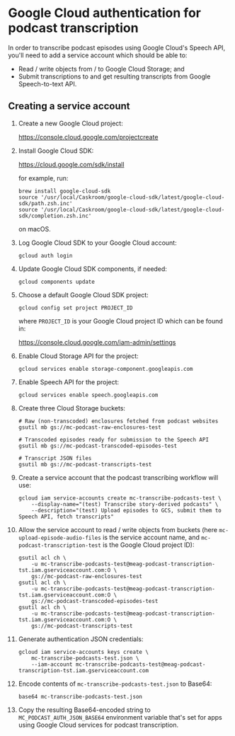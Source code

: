 # Google Cloud authentication for podcast transcription

In order to transcribe podcast episodes using Google Cloud's Speech API, you'll need to add a service account which should be able to:

* Read / write objects from / to Google Cloud Storage; and
* Submit transcriptions to and get resulting transcripts from Google Speech-to-text API.


## Creating a service account

1. Create a new Google Cloud project:

    <https://console.cloud.google.com/projectcreate>

2. Install Google Cloud SDK:

    <https://cloud.google.com/sdk/install>

    for example, run:

    ```shell
    brew install google-cloud-sdk
    source '/usr/local/Caskroom/google-cloud-sdk/latest/google-cloud-sdk/path.zsh.inc'
    source '/usr/local/Caskroom/google-cloud-sdk/latest/google-cloud-sdk/completion.zsh.inc'
    ```

    on macOS.

3. Log Google Cloud SDK to your Google Cloud account:

    ```shell
    gcloud auth login
    ```

4. Update Google Cloud SDK components, if needed:

    ```shell
    gcloud components update
    ```

5. Choose a default Google Cloud SDK project:

    ```shell
    gcloud config set project PROJECT_ID
    ```

    where `PROJECT_ID` is your Google Cloud project ID which can be found in:

    <https://console.cloud.google.com/iam-admin/settings>

7. Enable Cloud Storage API for the project:

    ```shell
    gcloud services enable storage-component.googleapis.com
    ```

8. Enable Speech API for the project:

    ```shell
    gcloud services enable speech.googleapis.com
    ```

9. Create three Cloud Storage buckets:

    ```shell
    # Raw (non-transcoded) enclosures fetched from podcast websites
    gsutil mb gs://mc-podcast-raw-enclosures-test

    # Transcoded episodes ready for submission to the Speech API
    gsutil mb gs://mc-podcast-transcoded-episodes-test

    # Transcript JSON files
    gsutil mb gs://mc-podcast-transcripts-test
    ```

10. Create a service account that the podcast transcribing workflow will use:

    ```shell
    gcloud iam service-accounts create mc-transcribe-podcasts-test \
        --display-name="(test) Transcribe story-derived podcasts" \
        --description="(test) Upload episodes to GCS, submit them to Speech API, fetch transcripts"
    ```

11. Allow the service account to read / write objects from buckets (here `mc-upload-episode-audio-files` is the service account name, and `mc-podcast-transcription-test` is the Google Cloud project ID):

    ```shell
    gsutil acl ch \
        -u mc-transcribe-podcasts-test@meag-podcast-transcription-tst.iam.gserviceaccount.com:O \
        gs://mc-podcast-raw-enclosures-test
    gsutil acl ch \
        -u mc-transcribe-podcasts-test@meag-podcast-transcription-tst.iam.gserviceaccount.com:O \
        gs://mc-podcast-transcoded-episodes-test
    gsutil acl ch \
        -u mc-transcribe-podcasts-test@meag-podcast-transcription-tst.iam.gserviceaccount.com:O \
        gs://mc-podcast-transcripts-test
    ```

12. Generate authentication JSON credentials:

    ```shell
    gcloud iam service-accounts keys create \
        mc-transcribe-podcasts-test.json \
        --iam-account mc-transcribe-podcasts-test@meag-podcast-transcription-tst.iam.gserviceaccount.com
    ```

13. Encode contents of `mc-transcribe-podcasts-test.json` to Base64:

    ```shell
    base64 mc-transcribe-podcasts-test.json
    ```

13. Copy the resulting Base64-encoded string to `MC_PODCAST_AUTH_JSON_BASE64` environment variable that's set for apps using Google Cloud services for podcast transcription.
